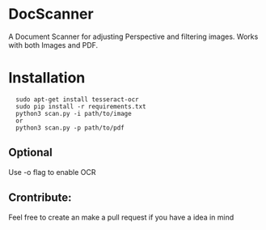 # DocScanner

A Document Scanner for adjusting Perspective and filtering images. Works with both Images and PDF.


# Installation
```
  sudo apt-get install tesseract-ocr
  sudo pip install -r requirements.txt
  python3 scan.py -i path/to/image
  or
  python3 scan.py -p path/to/pdf 
  ```
  
  
## Optional
Use -o flag to enable OCR
  
## Crontribute:

Feel free to create an make a pull request if you have a idea in mind
